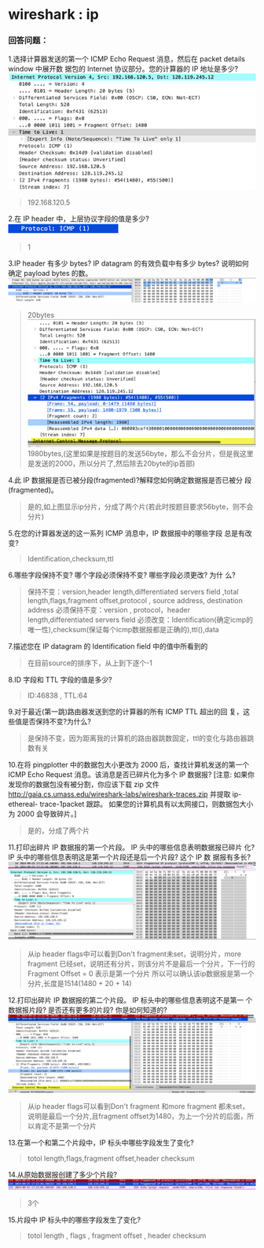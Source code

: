 # wireshark : ip

### 回答问题：

1.选择计算器发送的第一个 ICMP Echo Request 消息，然后在 packet details window 中展开数 据包的 Internet 协议部分。您的计算器的 IP 地址是多少?
![1](./image/1.png)
> 192.168.120.5

2.在 IP header 中，上层协议字段的值是多少?
![2](./image/2.png)
> 1

3.IP header 有多少 bytes? IP datagram 的有效负载中有多少 bytes? 说明如何 确定 payload bytes 的数。
![3](./image/3.png)
> 20bytes 
![4](./image/4.png)
> 1980bytes,(这里如果是按题目的发送56byte，那么不会分片，但是我这里是发送的2000，所以分片了,然后除去20byte的ip首部)

4.此 IP 数据报是否已被分段(fragmented)?解释您如何确定数据报是否已被分 段(fragmented)。
>是的,如上图显示ip分片，分成了两个片(若此时按题目要求56byte，则不会分片)

5.在您的计算器发送的这一系列 ICMP 消息中，IP 数据报中的哪些字段 总是有改变?
> Identification,checksum,ttl

6.哪些字段保持不变? 哪个字段必须保持不变? 哪些字段必须更改? 为什 么?
> 保持不变：version,header length,differentiated servers field ,total length,flags,fragment offset,protocol , source address, destination address
> 必须保持不变：version , protocol，header length,differentiated servers field 
> 必须改变：Identification(确定icmp的唯一性),checksum(保证每个icmp数据报都是正确的),ttl(),data

7.描述您在 IP datagram 的 Identification field 中的值中所看到的
> 在目前source的排序下，从上到下逐个-1

8.ID 字段和 TTL 字段的值是多少?
> ID:46838 , TTL:64

9.对于最近(第一跳)路由器发送到您的计算器的所有 ICMP TTL 超出的回 复，这些值是否保持不变?为什么?
>是保持不变，因为距离我的计算机的路由器跳数固定，ttl的变化与路由器跳数有关

10.在将 pingplotter 中的数据包大小更改为 2000 后，查找计算机发送的第一个 ICMP Echo Request 消息。该消息是否已碎片化为多个 IP 数据报? [注意: 如果你发现你的数据包没有被分割，你应该下载 zip 文件 http://gaia.cs.umass.edu/wireshark-labs/wireshark-traces.zip 并提取 ip-ethereal- trace-1packet 跟踪。 如果您的计算机具有以太网接口，则数据包大小为 2000 会导致碎片。]
> 是的，分成了两个片

11.打印出碎片 IP 数据报的第一个片段。 IP 头中的哪些信息表明数据报已碎片 化? IP 头中的哪些信息表明这是第一个片段还是后一个片段? 这个 IP 数 据报有多长?
![5](./image/5.png)
> 从ip header flags中可以看到Don't fragment未set，说明分片，more fragment 已经set，说明还有分片，则该分片不是最后一个分片，下一行的Fragment Offset = 0 表示是第一个分片
> 所以可以确认该ip数据报是第一个分片,长度是1514(1480 + 20 + 14)

12.打印出碎片 IP 数据报的第二个片段。 IP 标头中的哪些信息表明这不是第一 个数据报片段? 是否还有更多的片段? 你是如何知道的?
![6](./image/6.png)
>从ip header flags可以看到Don't fragment 和more fragment 都未set，说明是最后一个分片,且fragment offset为1480，为上一个分片的后面，所以肯定不是第一个分片

13.在第一个和第二个片段中，IP 标头中哪些字段发生了变化?
> totol length,flags,fragment offset,header checksum

14.从原始数据报创建了多少个片段?
![7](./image/7.png)
> 3个

15.片段中 IP 标头中的哪些字段发生了变化?
> totol length , flags , fragment offset , header checksum 